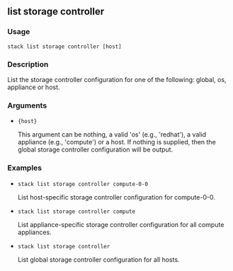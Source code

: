 ## list storage controller

### Usage

`stack list storage controller [host]`

### Description


List the storage controller configuration for one of the following:
global, os, appliance or host.



### Arguments

* `{host}`

   This argument can be nothing, a valid 'os' (e.g., 'redhat'), a valid
	appliance (e.g., 'compute') or a host.
	If nothing is supplied, then the global storage controller
	configuration will be output.


### Examples

* `stack list storage controller compute-0-0`

   List host-specific storage controller configuration for compute-0-0.

* `stack list storage controller compute`

   List appliance-specific storage controller configuration for all
	compute appliances.

* `stack list storage controller`

   List global storage controller configuration for all hosts.



